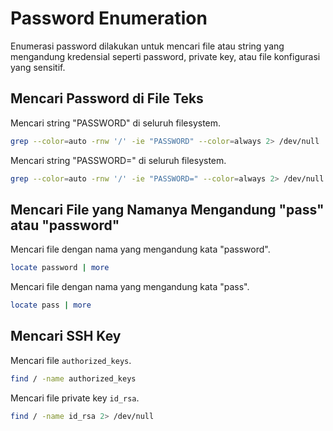 # Password Enumeration

Enumerasi password dilakukan untuk mencari file atau string yang mengandung kredensial seperti password, private key, atau file konfigurasi yang sensitif.

## Mencari Password di File Teks

Mencari string "PASSWORD" di seluruh filesystem.

```bash
grep --color=auto -rnw '/' -ie "PASSWORD" --color=always 2> /dev/null
```

Mencari string "PASSWORD=" di seluruh filesystem.

```bash
grep --color=auto -rnw '/' -ie "PASSWORD=" --color=always 2> /dev/null
```

## Mencari File yang Namanya Mengandung "pass" atau "password"

Mencari file dengan nama yang mengandung kata "password".

```bash
locate password | more
```

Mencari file dengan nama yang mengandung kata "pass".

```bash
locate pass | more
```

## Mencari SSH Key

Mencari file `authorized_keys`.

```bash
find / -name authorized_keys
```

Mencari file private key `id_rsa`.

```bash
find / -name id_rsa 2> /dev/null
```
